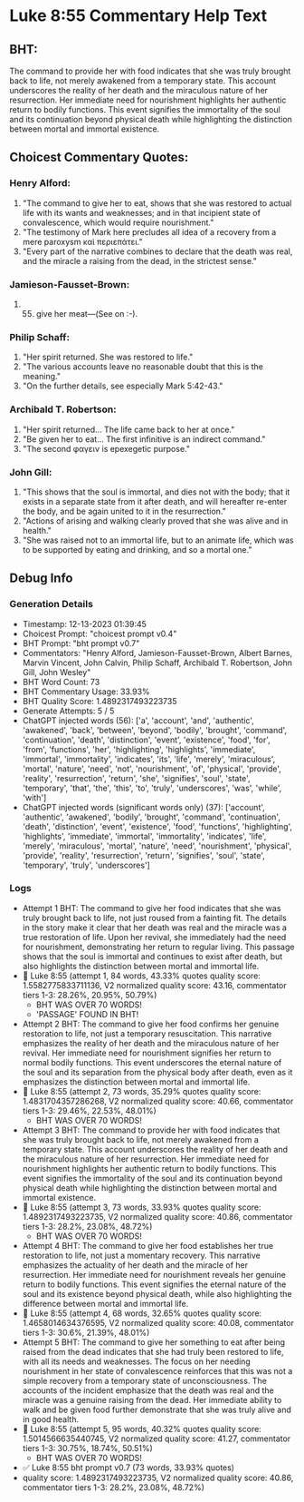 # Luke 8:55 Commentary Help Text

## BHT:
The command to provide her with food indicates that she was truly brought back to life, not merely awakened from a temporary state. This account underscores the reality of her death and the miraculous nature of her resurrection. Her immediate need for nourishment highlights her authentic return to bodily functions. This event signifies the immortality of the soul and its continuation beyond physical death while highlighting the distinction between mortal and immortal existence.

## Choicest Commentary Quotes:
### Henry Alford:
1. "The command to give her to eat, shows that she was restored to actual life with its wants and weaknesses; and in that incipient state of convalescence, which would require nourishment."
2. "The testimony of Mark here precludes all idea of a recovery from a mere paroxysm καὶ περιεπάτει."
3. "Every part of the narrative combines to declare that the death was real, and the miracle a raising from the dead, in the strictest sense."

### Jamieson-Fausset-Brown:
1. 55. give her meat—(See on :-).


### Philip Schaff:
1. "Her spirit returned. She was restored to life."
2. "The various accounts leave no reasonable doubt that this is the meaning."
3. "On the further details, see especially Mark 5:42-43."

### Archibald T. Robertson:
1. "Her spirit returned... The life came back to her at once."
2. "Be given her to eat... The first infinitive is an indirect command."
3. "The second φαγειν is epexegetic purpose."

### John Gill:
1. "This shows that the soul is immortal, and dies not with the body; that it exists in a separate state from it after death, and will hereafter re-enter the body, and be again united to it in the resurrection."
2. "Actions of arising and walking clearly proved that she was alive and in health."
3. "She was raised not to an immortal life, but to an animate life, which was to be supported by eating and drinking, and so a mortal one."


## Debug Info
### Generation Details
- Timestamp: 12-13-2023 01:39:45
- Choicest Prompt: "choicest prompt v0.4"
- BHT Prompt: "bht prompt v0.7"
- Commentators: "Henry Alford, Jamieson-Fausset-Brown, Albert Barnes, Marvin Vincent, John Calvin, Philip Schaff, Archibald T. Robertson, John Gill, John Wesley"
- BHT Word Count: 73
- BHT Commentary Usage: 33.93%
- BHT Quality Score: 1.4892317493223735
- Generate Attempts: 5 / 5
- ChatGPT injected words (56):
	['a', 'account', 'and', 'authentic', 'awakened', 'back', 'between', 'beyond', 'bodily', 'brought', 'command', 'continuation', 'death', 'distinction', 'event', 'existence', 'food', 'for', 'from', 'functions', 'her', 'highlighting', 'highlights', 'immediate', 'immortal', 'immortality', 'indicates', 'its', 'life', 'merely', 'miraculous', 'mortal', 'nature', 'need', 'not', 'nourishment', 'of', 'physical', 'provide', 'reality', 'resurrection', 'return', 'she', 'signifies', 'soul', 'state', 'temporary', 'that', 'the', 'this', 'to', 'truly', 'underscores', 'was', 'while', 'with']
- ChatGPT injected words (significant words only) (37):
	['account', 'authentic', 'awakened', 'bodily', 'brought', 'command', 'continuation', 'death', 'distinction', 'event', 'existence', 'food', 'functions', 'highlighting', 'highlights', 'immediate', 'immortal', 'immortality', 'indicates', 'life', 'merely', 'miraculous', 'mortal', 'nature', 'need', 'nourishment', 'physical', 'provide', 'reality', 'resurrection', 'return', 'signifies', 'soul', 'state', 'temporary', 'truly', 'underscores']

### Logs
- Attempt 1 BHT: The command to give her food indicates that she was truly brought back to life, not just roused from a fainting fit. The details in the story make it clear that her death was real and the miracle was a true restoration of life. Upon her revival, she immediately had the need for nourishment, demonstrating her return to regular living. This passage shows that the soul is immortal and continues to exist after death, but also highlights the distinction between mortal and immortal life.
- 🔄 Luke 8:55 (attempt 1, 84 words, 43.33% quotes quality score: 1.5582775833711136, V2 normalized quality score: 43.16, commentator tiers 1-3: 28.26%, 20.95%, 50.79%) 
	- BHT WAS OVER 70 WORDS! 
	- 'PASSAGE' FOUND IN BHT!
- Attempt 2 BHT: The command to give her food confirms her genuine restoration to life, not just a temporary resuscitation. This narrative emphasizes the reality of her death and the miraculous nature of her revival. Her immediate need for nourishment signifies her return to normal bodily functions. This event underscores the eternal nature of the soul and its separation from the physical body after death, even as it emphasizes the distinction between mortal and immortal life.
- 🔄 Luke 8:55 (attempt 2, 73 words, 35.29% quotes quality score: 1.4831704357286268, V2 normalized quality score: 40.66, commentator tiers 1-3: 29.46%, 22.53%, 48.01%) 
	- BHT WAS OVER 70 WORDS!
- Attempt 3 BHT: The command to provide her with food indicates that she was truly brought back to life, not merely awakened from a temporary state. This account underscores the reality of her death and the miraculous nature of her resurrection. Her immediate need for nourishment highlights her authentic return to bodily functions. This event signifies the immortality of the soul and its continuation beyond physical death while highlighting the distinction between mortal and immortal existence.
- 🔄 Luke 8:55 (attempt 3, 73 words, 33.93% quotes quality score: 1.4892317493223735, V2 normalized quality score: 40.86, commentator tiers 1-3: 28.2%, 23.08%, 48.72%) 
	- BHT WAS OVER 70 WORDS!
- Attempt 4 BHT: The command to give her food establishes her true restoration to life, not just a momentary recovery. This narrative emphasizes the actuality of her death and the miracle of her resurrection. Her immediate need for nourishment reveals her genuine return to bodily functions. This event signifies the eternal nature of the soul and its existence beyond physical death, while also highlighting the difference between mortal and immortal life.
- 🔄 Luke 8:55 (attempt 4, 68 words, 32.65% quotes quality score: 1.4658014634376595, V2 normalized quality score: 40.08, commentator tiers 1-3: 30.6%, 21.39%, 48.01%)
- Attempt 5 BHT: The command to give her something to eat after being raised from the dead indicates that she had truly been restored to life, with all its needs and weaknesses. The focus on her needing nourishment in her state of convalescence reinforces that this was not a simple recovery from a temporary state of unconsciousness. The accounts of the incident emphasize that the death was real and the miracle was a genuine raising from the dead. Her immediate ability to walk and be given food further demonstrate that she was truly alive and in good health.
- 🔄 Luke 8:55 (attempt 5, 95 words, 40.32% quotes quality score: 1.5014566635440745, V2 normalized quality score: 41.27, commentator tiers 1-3: 30.75%, 18.74%, 50.51%) 
	- BHT WAS OVER 70 WORDS!
- ✅ Luke 8:55 bht prompt v0.7 (73 words, 33.93% quotes)
- quality score: 1.4892317493223735, V2 normalized quality score: 40.86, commentator tiers 1-3: 28.2%, 23.08%, 48.72%)